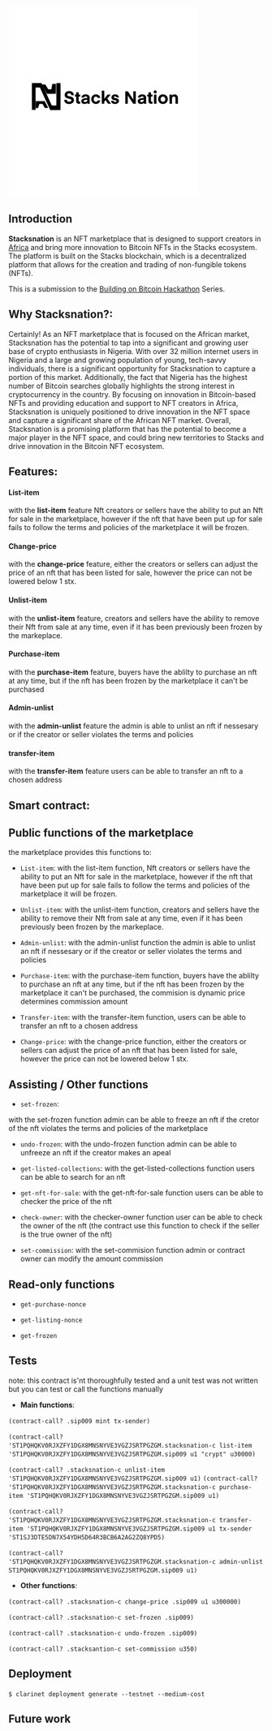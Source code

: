

![marketplace](Untitled_Artwork_3.png)


## Introduction

**Stacksnation** is an NFT marketplace that is designed to support creators in [Africa](https://en.wikipedia.org/wiki/Africa) and bring more innovation to Bitcoin NFTs in the Stacks ecosystem. The platform is built on the Stacks blockchain, which is a decentralized platform that allows for the creation and trading of non-fungible tokens (NFTs).

This is a submission to the [Building on Bitcoin Hackathon](https://building-on-btc-hack.devpost.com/?ref_content=default&ref_feature=challenge&ref_medium=portfolio) Series.

## Why Stacksnation?:

Certainly! As an NFT marketplace that is focused on the African market, Stacksnation has the potential to tap into a significant and growing user base of crypto enthusiasts in Nigeria. With over 32 million internet users in Nigeria and a large and growing population of young, tech-savvy individuals, there is a significant opportunity for Stacksnation to capture a portion of this market. Additionally, the fact that Nigeria has the highest number of Bitcoin searches globally highlights the strong interest in cryptocurrency in the country. By focusing on innovation in Bitcoin-based NFTs and providing education and support to NFT creators in Africa, Stacksnation is uniquely positioned to drive innovation in the NFT space and capture a significant share of the African NFT market. Overall, Stacksnation is a promising platform that has the potential to become a major player in the NFT space, and could bring new territories to Stacks and drive innovation in the Bitcoin NFT ecosystem.

## Features:

#### List-item

with the **list-item** feature Nft creators or sellers have the ability to put an Nft for sale in the marketplace, however if the nft that have been put up for sale fails to follow the terms and policies of the marketplace it will be frozen.

#### Change-price

with the **change-price** feature, either the creators or sellers can adjust the price of an nft that has been listed for sale, however the price can not be lowered below 1 stx.

#### Unlist-item

with the **unlist-item** feature, creators and sellers have the ability to remove their Nft from sale at any time, even if it has been previously been frozen by the markeplace.

#### Purchase-item

with the **purchase-item** feature, buyers have the ablilty to purchase an nft at any time, but if the nft has been frozen by the marketplace it can't be purchased

#### Admin-unlist

with the **admin-unlist** feature the admin is able to unlist an nft if nessesary or if the creator or seller violates the terms and policies

#### transfer-item

with the **transfer-item** feature users can be able to transfer an nft to a chosen address

## Smart contract:

## Public functions of the marketplace
the marketplace provides this functions to:
 
- `List-item`: with the list-item function, Nft creators or sellers have the ability to put an Nft for sale in the marketplace, however if the nft that have been put up for sale fails to follow the terms and policies of the marketplace it will be frozen.

- `Unlist-item`: with the unlist-item function, creators and sellers have the ability to remove their Nft from sale at any time, even if it has been previously been frozen by the markeplace.

- `Admin-unlist`: with the admin-unlist function the admin is able to unlist an nft if nessesary or if the creator or seller violates the terms and policies

- `Purchase-item`: with the purchase-item function, buyers have the ablilty to purchase an nft at any time, but if the nft has been frozen by the marketplace it can't be purchased,
the commision is dynamic price determines commission amount

- `Transfer-item`: with the transfer-item function, users can be able to transfer an nft to a chosen address

- `Change-price`: with the change-price function, either the creators or sellers can adjust the price of an nft that has been listed for sale, however the price can not be lowered below 1 stx.


## Assisting / Other functions

- `set-frozen`: 

with the set-frozen function admin can be able to freeze an nft if the cretor of the nft violates the terms and policies of the marketplace

- `undo-frozen`:
 with the undo-frozen function admin can be able to unfreeze an nft if the creator makes an apeal

- `get-listed-collections`:
 with the get-listed-collections function users can be able to search for an nft

- `get-nft-for-sale`:
with the get-nft-for-sale function users can be able to checker the price of the nft

- `check-owner`:
with the checker-owner function user can be able to check the owner of the nft (the contract use this function to check if the seller is the true owner of the nft)

- `set-commission`: with the set-commision function admin or contract owner can modify the  amount commission 

## Read-only functions

- `get-purchase-nonce`

- `get-listing-nonce`

- `get-frozen`

## Tests
note: this contract is'nt thoroughfully tested and a unit test was not written but you can test or call the functions manually

- **Main functions**:

`(contract-call? .sip009 mint tx-sender)`

`(contract-call? 'ST1PQHQKV0RJXZFY1DGX8MNSNYVE3VGZJSRTPGZGM.stacksnation-c list-item  'ST1PQHQKV0RJXZFY1DGX8MNSNYVE3VGZJSRTPGZGM.sip009 u1 "crypt" u30000)`

`(contract-call? .stacksnation-c unlist-item 'ST1PQHQKV0RJXZFY1DGX8MNSNYVE3VGZJSRTPGZGM.sip009 u1)`
`(contract-call? 'ST1PQHQKV0RJXZFY1DGX8MNSNYVE3VGZJSRTPGZGM.stacksnation-c purchase-item 'ST1PQHQKV0RJXZFY1DGX8MNSNYVE3VGZJSRTPGZGM.sip009 u1)`

`(contract-call? 'ST1PQHQKV0RJXZFY1DGX8MNSNYVE3VGZJSRTPGZGM.stacksnation-c transfer-item 'ST1PQHQKV0RJXZFY1DGX8MNSNYVE3VGZJSRTPGZGM.sip009 u1 tx-sender 'ST1SJ3DTE5DN7X54YDH5D64R3BCB6A2AG2ZQ8YPD5)`

`(contract-call? 'ST1PQHQKV0RJXZFY1DGX8MNSNYVE3VGZJSRTPGZGM.stacksnation-c admin-unlist ST1PQHQKV0RJXZFY1DGX8MNSNYVE3VGZJSRTPGZGM.sip009 u1)`

- **Other functions**:

`(contract-call? .stacksnation-c change-price .sip009 u1 u300000)`

`(contract-call? .stacksnation-c set-frozen .sip009)`

`(contract-call? .stacksnation-c undo-frozen .sip009)`

`(contract-call? .stacksantion-c set-commission u350)`


## Deployment

`$ clarinet deployment generate --testnet --medium-cost`

## Future work